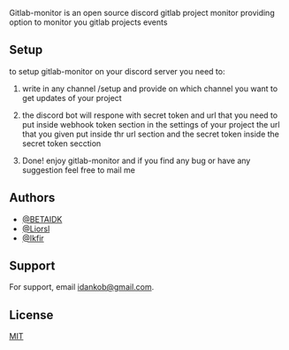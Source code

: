
Gitlab-monitor is an open source discord gitlab project monitor providing option to monitor you gitlab projects events

## Setup

to setup gitlab-monitor on your discord server you need to:

1. write in any channel /setup and provide on which channel you want to get updates of your project

2. the discord bot will respone with secret token and url that you need to put inside webhook token section in the settings of your project
the url that you given put inside thr url section and the secret token inside the secret token secction

3. Done! enjoy gitlab-monitor and if you find any bug or have any suggestion feel free to mail me



## Authors

- [@BETAIDK](https://www.github.com/BETAIDK)
- [@Liorsl](https://github.com/liorsl)
- [@Ikfir](https://github.com/ikfir)



## Support

For support, email idankob@gmail.com.


## License

[MIT](https://choosealicense.com/licenses/mit/)
